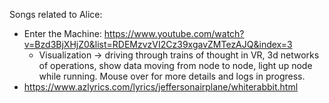Songs related to Alice:

- Enter the Machine: https://www.youtube.com/watch?v=Bzd3BjXHjZ0&list=RDEMzvzVI2Cz39xgavZMTezAJQ&index=3
  - Visualization -> driving through trains of thought in VR, 3d networks of operations, show data moving from node to node, light up node while running. Mouse over for more details and logs in progress.
- https://www.azlyrics.com/lyrics/jeffersonairplane/whiterabbit.html